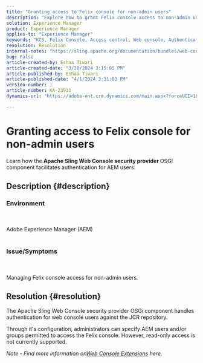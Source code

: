 ```yaml
---
title: "Granting access to Felix console for non-admin users"
description: "Explore how to grant Felix console access to non-admin users using Apache Sling Web Console security provider."
solution: Experience Manager
product: Experience Manager
applies-to: "Experience Manager"
keywords: "KCS, Felix Console, Access control, Web console, Authentication, Configuration, Read-only access, AEM users, OSGi component"
resolution: Resolution
internal-notes: "https://sling.apache.org/documentation/bundles/web-console-extensions.html"
bug: False
article-created-by: Eshaa Tiwari
article-created-date: "3/20/2024 3:15:05 PM"
article-published-by: Eshaa Tiwari
article-published-date: "4/1/2024 3:31:03 PM"
version-number: 1
article-number: KA-23931
dynamics-url: "https://adobe-ent.crm.dynamics.com/main.aspx?forceUCI=1&pagetype=entityrecord&etn=knowledgearticle&id=ed95c99e-cce6-ee11-904c-6045bd03c412"

---
```

# Granting access to Felix console for non-admin users


Learn how the <b>Apache Sling Web Console security provider </b>OSGI component facilitates authentication for AEM users.



## Description {#description}


### Environment
<br><br>Adobe Experience Manager (AEM)<br><br>
### Issue/Symptoms
<br><br>Managing Felix console access for non-admin users.

## Resolution {#resolution}


The Apache Sling Web Console security provider OSGi component handles authentication for web console users against the JCR repository.

Through it's configuration, administrators can specify AEM users and/or groups permitted to access the Felix console. However, read-only access is not currently supported.

*Note - Find more information on[Web Console Extensions](https://sling.apache.org/documentation/bundles/web-console-extensions.html) here.*
